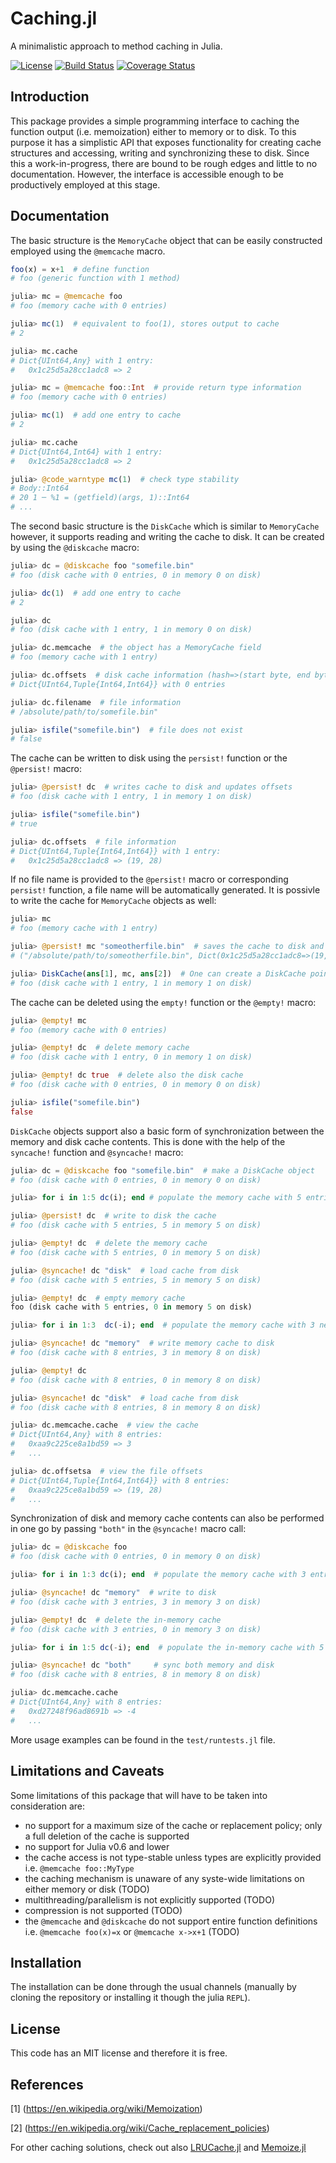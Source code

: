 # Caching.jl

A minimalistic approach to method caching in Julia.

[![License](http://img.shields.io/badge/license-MIT-brightgreen.svg?style=flat)](LICENSE.md) 
[![Build Status](https://travis-ci.org/zgornel/Caching.jl.svg?branch=master)](https://travis-ci.org/zgornel/Caching.jl) 
[![Coverage Status](https://coveralls.io/repos/github/zgornel/Caching.jl/badge.svg?branch=master)](https://coveralls.io/github/zgornel/Caching.jl?branch=master)

## Introduction

This package provides a simple programming interface to caching the function output (i.e. memoization) either to memory or to disk. To this purpose it has a simplistic API that exposes functionality for creating cache structures and accessing, writing and synchronizing these to disk. Since this a work-in-progress, there are bound to be rough edges and little to no documentation. However, the interface is accessible enough to be productively employed at this stage.



## Documentation

The basic structure is the `MemoryCache` object that can be easily constructed employed using the `@memcache` macro.
```julia
foo(x) = x+1  # define function
# foo (generic function with 1 method)

julia> mc = @memcache foo
# foo (memory cache with 0 entries)

julia> mc(1)  # equivalent to foo(1), stores output to cache
# 2

julia> mc.cache
# Dict{UInt64,Any} with 1 entry:
#   0x1c25d5a28cc1adc8 => 2

julia> mc = @memcache foo::Int  # provide return type information
# foo (memory cache with 0 entries)

julia> mc(1)  # add one entry to cache
# 2

julia> mc.cache
# Dict{UInt64,Int64} with 1 entry:
#   0x1c25d5a28cc1adc8 => 2

julia> @code_warntype mc(1)  # check type stability
# Body::Int64
# 20 1 ─ %1 = (getfield)(args, 1)::Int64                                                                                                                                                               │
# ...
```

The second basic structure is the `DiskCache` which is similar to `MemoryCache` however, it supports reading and writing the cache to disk. It can be created by using the `@diskcache` macro:
```julia
julia> dc = @diskcache foo "somefile.bin"
# foo (disk cache with 0 entries, 0 in memory 0 on disk)

julia> dc(1)  # add one entry to cache
# 2

julia> dc
# foo (disk cache with 1 entry, 1 in memory 0 on disk)

julia> dc.memcache  # the object has a MemoryCache field
# foo (memory cache with 1 entry)

julia> dc.offsets  # disk cache information (hash=>(start byte, end byte))
# Dict{UInt64,Tuple{Int64,Int64}} with 0 entries

julia> dc.filename  # file information
# /absolute/path/to/somefile.bin"

julia> isfile("somefile.bin")  # file does not exist
# false
```

The cache can be written to disk using the `persist!` function or the `@persist!` macro:
```julia
julia> @persist! dc  # writes cache to disk and updates offsets 
# foo (disk cache with 1 entry, 1 in memory 1 on disk)

julia> isfile("somefile.bin")
# true

julia> dc.offsets  # file information
# Dict{UInt64,Tuple{Int64,Int64}} with 1 entry:
#   0x1c25d5a28cc1adc8 => (19, 28)
```

If no file name is provided to the `@persist!` macro or corresponding `persist!` function, a file name will be automatically generated. It is possivle to write the cache for `MemoryCache` objects as well:
```julia
julia> mc
# foo (memory cache with 1 entry)

julia> @persist! mc "someotherfile.bin"  # saves the cache to disk and returns a path and file offsets
# ("/absolute/path/to/someotherfile.bin", Dict(0x1c25d5a28cc1adc8=>(19, 28)))

julia> DiskCache(ans[1], mc, ans[2])  # One can create a DiskCache pointing to the file 
# foo (disk cache with 1 entry, 1 in memory 1 on disk)
```

The cache can be deleted using the `empty!` function or the `@empty!` macro:
```julia
julia> @empty! mc
# foo (memory cache with 0 entries)

julia> @empty! dc  # delete memory cache
# foo (disk cache with 1 entry, 0 in memory 1 on disk)

julia> @empty! dc true  # delete also the disk cache
# foo (disk cache with 0 entries, 0 in memory 0 on disk)

julia> isfile("somefile.bin")
false
```

`DiskCache` objects support also a basic form of synchronization between the memory and disk cache contents. This is done with the help of the `syncache!` function and `@syncache!` macro:
```julia
julia> dc = @diskcache foo "somefile.bin"  # make a DiskCache object
# foo (disk cache with 0 entries, 0 in memory 0 on disk)

julia> for i in 1:5 dc(i); end # populate the memory cache with 5 entries

julia> @persist! dc  # write to disk the cache
# foo (disk cache with 5 entries, 5 in memory 5 on disk)

julia> @empty! dc  # delete the memory cache
# foo (disk cache with 5 entries, 0 in memory 5 on disk)

julia> @syncache! dc "disk"  # load cache from disk
# foo (disk cache with 5 entries, 5 in memory 5 on disk)

julia> @empty! dc  # empty memory cache 
foo (disk cache with 5 entries, 0 in memory 5 on disk)

julia> for i in 1:3  dc(-i); end  # populate the memory cache with 3 new entries

julia> @syncache! dc "memory"  # write memory cache to disk
# foo (disk cache with 8 entries, 3 in memory 8 on disk)

julia> @empty! dc
# foo (disk cache with 8 entries, 0 in memory 8 on disk)

julia> @syncache! dc "disk"  # load cache from disk
# foo (disk cache with 8 entries, 8 in memory 8 on disk)

julia> dc.memcache.cache  # view the cache
# Dict{UInt64,Any} with 8 entries:
#   0xaa9c225ce8a1bd59 => 3
#   ...

julia> dc.offsetsa  # view the file offsets
# Dict{UInt64,Tuple{Int64,Int64}} with 8 entries:
#   0xaa9c225ce8a1bd59 => (19, 28)
#   ...
```

Synchronization of disk and memory cache contents can also be performed in one go by passing `"both"` in the `@syncache!` macro call:
```julia
julia> dc = @diskcache foo
# foo (disk cache with 0 entries, 0 in memory 0 on disk)

julia> for i in 1:3 dc(i); end  # populate the memory cache with 3 entries

julia> @syncache! dc "memory"  # write to disk
# foo (disk cache with 3 entries, 3 in memory 3 on disk)

julia> @empty! dc  # delete the in-memory cache
# foo (disk cache with 3 entries, 0 in memory 3 on disk)

julia> for i in 1:5 dc(-i); end  # populate the in-memory cache with 5 new entries

julia> @syncache! dc "both"     # sync both memory and disk
# foo (disk cache with 8 entries, 8 in memory 8 on disk)

julia> dc.memcache.cache
# Dict{UInt64,Any} with 8 entries:
#   0xd27248f96ad8691b => -4
#   ...
```
More usage examples can be found in the `test/runtests.jl` file.



## Limitations and Caveats

Some limitations of this package that will have to be taken into consideration are:
- no support for a maximum size of the cache or replacement policy; only a full deletion of the cache is supported
- no support for Julia v0.6 and lower
- the cache access is not type-stable unless types are explicitly provided i.e. `@memcache foo::MyType`
- the caching mechanism is unaware of any syste-wide limitations on either memory or disk (TODO)
- multithreading/parallelism is not explicitly supported (TODO)
- compression is not supported (TODO)
- the `@memcache` and `@diskcache` do not support entire function definitions i.e. `@memcache foo(x)=x` or `@memcache x->x+1` (TODO)



## Installation

The installation can be done through the usual channels (manually by cloning the repository or installing it though the julia `REPL`).



## License

This code has an MIT license and therefore it is free.



## References

[1] (https://en.wikipedia.org/wiki/Memoization)

[2] (https://en.wikipedia.org/wiki/Cache_replacement_policies)

For other caching solutions,  check out also [LRUCache.jl](https://github.com/JuliaCollections/LRUCache.jl) and [Memoize.jl](https://github.com/simonster/Memoize.jl)

